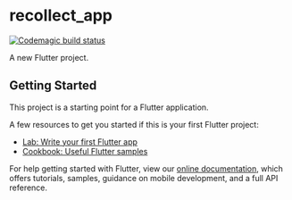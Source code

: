 # recollect_app
[![Codemagic build status](https://api.codemagic.io/apps/61572d342144453aa8a2fa49/61572d342144453aa8a2fa48/status_badge.svg)](https://codemagic.io/apps/61572d342144453aa8a2fa49/61572d342144453aa8a2fa48/latest_build)

A new Flutter project.

## Getting Started

This project is a starting point for a Flutter application.

A few resources to get you started if this is your first Flutter project:

- [Lab: Write your first Flutter app](https://flutter.dev/docs/get-started/codelab)
- [Cookbook: Useful Flutter samples](https://flutter.dev/docs/cookbook)

For help getting started with Flutter, view our
[online documentation](https://flutter.dev/docs), which offers tutorials,
samples, guidance on mobile development, and a full API reference.

